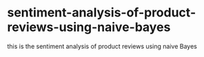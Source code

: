 # sentiment-analysis-of-product-reviews-using-naive-bayes
this is the sentiment analysis of product reviews using naive Bayes 
